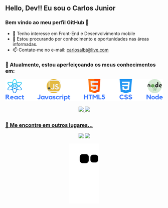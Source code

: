 ## Hello, Dev!! Eu sou o Carlos Junior
### Bem vindo ao meu perfil GitHub 👋

- 👀 Tenho interesse em Front-End e Desenvolvimento mobile
- 💞️ Estou procurando por conhecimento e oportunidades nas áreas informadas.
- 📫 Contate-me no e-mail: carlosalbt@live.com

### 🌱 Atualmente, estou aperfeiçoando os meus conhecimentos em:

<p align="center">
 <img src="https://raw.githubusercontent.com/CelsoJunioDev/CelsoJunioDev/8d3cf9527b6ab9336ccb38164cf398a216d1eb71/languages.svg" alt="example badge">
 </p>

<div align="center">
  <a href="https://github.com/carloosjunioor">
  <img height="180em" src="https://github-readme-stats.vercel.app/api?username=carloosjunioor&show_icons=true&theme=codeSTACKr&include_all_commits=true&count_private=true"/>
  <img height="180em" src="https://github-readme-stats.vercel.app/api/top-langs/?username=carloosjunioor&layout=compact&langs_count=7&theme=codeSTACKr"/>
</div>
  
  ##
 
  ### 📢 Me encontre em outros lugares...
 
  <div align="center"> 
  
  <a href="https://instagram.com/rafaballerini](https://www.instagram.com/carloosjunioor_/)" target="_blank"><img src="https://img.shields.io/badge/-Instagram-%23E4405F?style=for-the-badge&logo=instagram&logoColor=white" target="_blank"></a>
  <a href="https://www.linkedin.com/in/carloosjunioor/" target="_blank"><img src="https://img.shields.io/badge/-LinkedIn-%230077B5?style=for-the-badge&logo=linkedin&logoColor=white" target="_blank"></a>
  
  ![Snake animation](https://github.com/rafaballerini/rafaballerini/blob/output/github-contribution-grid-snake.svg)
  
  </div>
